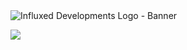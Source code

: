 <img src="https://pbs.twimg.com/profile_banners/1191522548099485699/1678170405/1500x500" alt="Influxed Developments Logo - Banner" />

<a href="http://www.github.com/influxion"><img src="https://github-readme-streak-stats.herokuapp.com/?user=influxion&stroke=ffffff&background=27272a&ring=6366f1&fire=6366f1&currStreakNum=ffffff&currStreakLabel=6366f1&sideNums=ffffff&sideLabels=ffffff&dates=ffffff&hide_border=true" /></a>
